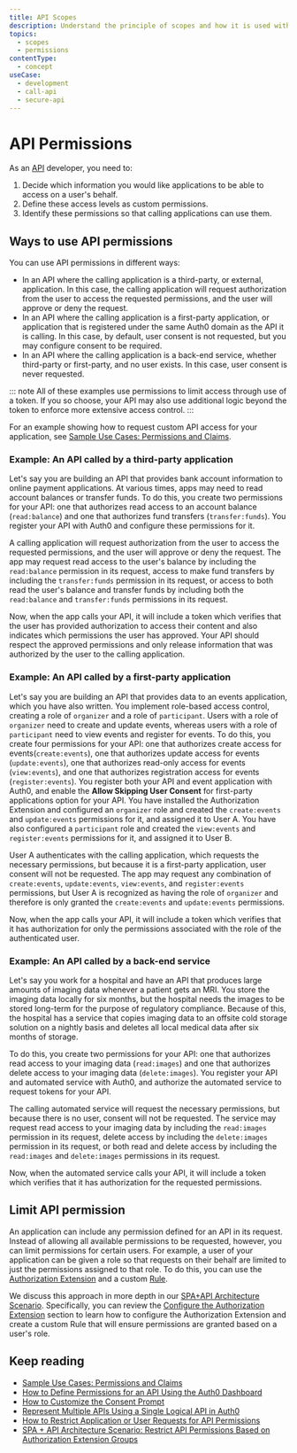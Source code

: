 ```yaml
---
title: API Scopes
description: Understand the principle of scopes and how it is used with APIs.
topics:
  - scopes
  - permissions
contentType:
  - concept
useCase:
  - development
  - call-api
  - secure-api
---
```

# API Permissions

As an [API](/apis) developer, you need to:

1. Decide which information you would like applications to be able to access on a user's behalf.
2. Define these access levels as custom permissions.
3. Identify these permissions so that calling applications can use them. 

## Ways to use API permissions

You can use API permissions in different ways:

* In an API where the calling application is a third-party, or external, application. In this case, the calling application will request authorization from the user to access the requested permissions, and the user will approve or deny the request.
* In an API where the calling application is a first-party application, or application that is registered under the same Auth0 domain as the API it is calling. In this case, by default, user consent is not requested, but you may configure consent to be required.
* In an API where the calling application is a back-end service, whether third-party or first-party, and no user exists. In this case, user consent is never requested.

::: note
All of these examples use permissions to limit access through use of a token. If you so choose, your API may also use additional logic beyond the token to enforce more extensive access control.
:::

For an example showing how to request custom API access for your application, see [Sample Use Cases: Permissions and Claims](/scopes/current/sample-use-cases#request-custom-API-access).

### Example: An API called by a third-party application

Let's say you are building an API that provides bank account information to online payment applications. At various times, apps may need to read account balances or transfer funds. To do this, you create two permissions for your API: one that authorizes read access to an account balance (`read:balance`) and one that authorizes fund transfers (`transfer:funds`). You register your API with Auth0 and configure these permissions for it.

A calling application will request authorization from the user to access the requested permissions, and the user will approve or deny the request. The app may request read access to the user's balance by including the `read:balance` permission in its request, access to make fund transfers by including the `transfer:funds` permission in its request, or access to both read the user's balance and transfer funds by including both the `read:balance` and `transfer:funds` permissions in its request. 

Now, when the app calls your API, it will include a token which verifies that the user has provided authorization to access their content and also indicates which permissions the user has approved. Your API should respect the approved permissions and only release information that was authorized by the user to the calling application. 

### Example: An API called by a first-party application

Let's say you are building an API that provides data to an events application, which you have also written. You implement role-based access control, creating a role of `organizer` and a role of `participant`. Users with a role of `organizer` need to create and update events, whereas users with a role of `participant` need to view events and register for events. To do this, you create four permissions for your API: one that authorizes create access for events(`create:events`), one that authorizes update access for events (`update:events`), one that authorizes read-only access for events (`view:events`), and one that authorizes registration access for events (`register:events`). You register both your API and event application with Auth0, and enable the **Allow Skipping User Consent** for first-party applications option for your API. You have installed the Authorization Extension and configured an `organizer` role and created the `create:events` and `update:events` permissions for it, and assigned it to User A. You have also configured a `participant` role and created the `view:events` and `register:events` permissions for it, and assigned it to User B.

User A authenticates with the calling application, which requests the necessary permissions, but because it is a first-party application, user consent will not be requested. The app may request any combination of `create:events`, `update:events`, `view:events`, and `register:events` permissions, but User A is recognized as having the role of `organizer` and therefore is only granted the `create:events` and `update:events` permissions.

Now, when the app calls your API, it will include a token which verifies that it has authorization for only the permissions associated with the role of the authenticated user.

### Example: An API called by a back-end service

Let's say you work for a hospital and have an API that produces large amounts of imaging data whenever a patient gets an MRI. You store the imaging data locally for six months, but the hospital needs the images to be stored long-term for the purpose of regulatory compliance. Because of this, the hospital has a service that copies imaging data to an offsite cold storage solution on a nightly basis and deletes all local medical data after six months of storage.

To do this, you create two permissions for your API: one that authorizes read access to your imaging data (`read:images`) and one that authorizes delete access to your imaging data (`delete:images`). You register your API and automated service with Auth0, and authorize the automated service to request tokens for your API.

The calling automated service will request the necessary permissions, but because there is no user, consent will not be requested. The service may request read access to your imaging data by including the `read:images` permission in its request, delete access by including the `delete:images` permission in its request, or both read and delete access by including the `read:images` and `delete:images` permissions in its request.

Now, when the automated service calls your API, it will include a token which verifies that it has authorization for the requested permissions.

## Limit API permission

An application can include any permission defined for an API in its request. Instead of allowing all available permissions to be requested, however, you can limit permissions for certain users. For example, a user of your application can be given a role so that requests on their behalf are limited to just the permissions assigned to that role. To do this, you can use the [Authorization Extension](/extensions/authorization-extension) and a custom [Rule](/rules).

We discuss this approach in more depth in our [SPA+API Architecture Scenario](/architecture-scenarios/spa-api). Specifically, you can review the [Configure the Authorization Extension](/architecture-scenarios/spa-api/part-2#configure-the-authorization-extension) section to learn how to configure the Authorization Extension and create a custom Rule that will ensure permissions are granted based on a user's role.


## Keep reading

- [Sample Use Cases: Permissions and Claims](/scopes/current/sample-use-cases)
- [How to Define Permissions for an API Using the Auth0 Dashboard](/scopes/current/guides/define-api-scopes-dashboard)
- [How to Customize the Consent Prompt](/scopes/current/guides/customize-consent-prompt)
- [Represent Multiple APIs Using a Single Logical API in Auth0](/api-auth/tutorials/represent-multiple-apis)
- [How to Restrict Application or User Requests for API Permissions](/api-auth/restrict-requests-for-scopes)
- [SPA + API Architecture Scenario: Restrict API Permissions Based on Authorization Extension Groups](/architecture-scenarios/spa-api/part-2#configure-the-authorization-extension)
